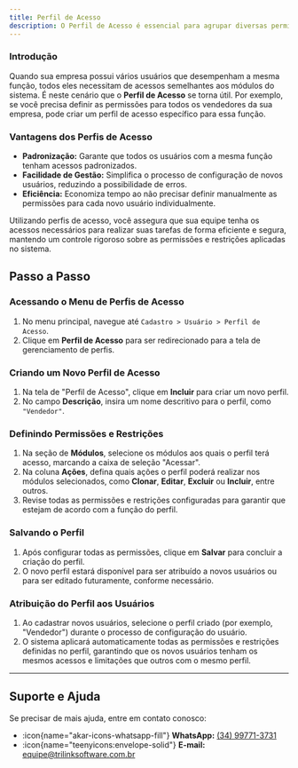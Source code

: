 ```yaml
---
title: Perfil de Acesso
description: O Perfil de Acesso é essencial para agrupar diversas permissões e restrições, facilitando a configuração de acessos para usuários com funções semelhantes.
---
```


### Introdução

Quando sua empresa possui vários usuários que desempenham a mesma função, todos eles necessitam de acessos semelhantes aos módulos do sistema. É neste cenário que o **Perfil de Acesso** se torna útil. Por exemplo, se você precisa definir as permissões para todos os vendedores da sua empresa, pode criar um perfil de acesso específico para essa função.

### Vantagens dos Perfis de Acesso

- **Padronização:** Garante que todos os usuários com a mesma função tenham acessos padronizados.
- **Facilidade de Gestão:** Simplifica o processo de configuração de novos usuários, reduzindo a possibilidade de erros.
- **Eficiência:** Economiza tempo ao não precisar definir manualmente as permissões para cada novo usuário individualmente.

Utilizando perfis de acesso, você assegura que sua equipe tenha os acessos necessários para realizar suas tarefas de forma eficiente e segura, mantendo um controle rigoroso sobre as permissões e restrições aplicadas no sistema.

## Passo a Passo

### Acessando o Menu de Perfis de Acesso

1. No menu principal, navegue até `Cadastro > Usuário > Perfil de Acesso`.
2. Clique em **Perfil de Acesso** para ser redirecionado para a tela de gerenciamento de perfis.

### Criando um Novo Perfil de Acesso

1. Na tela de "Perfil de Acesso", clique em **Incluir** para criar um novo perfil.
2. No campo **Descrição**, insira um nome descritivo para o perfil, como `"Vendedor"`.

### Definindo Permissões e Restrições

1. Na seção de **Módulos**, selecione os módulos aos quais o perfil terá acesso, marcando a caixa de seleção "Acessar".
2. Na coluna **Ações**, defina quais ações o perfil poderá realizar nos módulos selecionados, como **Clonar**, **Editar**, **Excluir** ou **Incluir**, entre outros.
3. Revise todas as permissões e restrições configuradas para garantir que estejam de acordo com a função do perfil.

### Salvando o Perfil

1. Após configurar todas as permissões, clique em **Salvar** para concluir a criação do perfil.
2. O novo perfil estará disponível para ser atribuído a novos usuários ou para ser editado futuramente, conforme necessário.

### Atribuição do Perfil aos Usuários

1. Ao cadastrar novos usuários, selecione o perfil criado (por exemplo, "Vendedor") durante o processo de configuração do usuário.
2. O sistema aplicará automaticamente todas as permissões e restrições definidas no perfil, garantindo que os novos usuários tenham os mesmos acessos e limitações que outros com o mesmo perfil.

---

## Suporte e Ajuda

Se precisar de mais ajuda, entre em contato conosco:

- :icon{name="akar-icons-whatsapp-fill"} **WhatsApp:** [(34) 99771-3731](https://wa.me/trilinksoftware)
- :icon{name="teenyicons:envelope-solid"} **E-mail:** [equipe@trilinksoftware.com.br](mailto:equipe@trilinksoftware.com.br)

